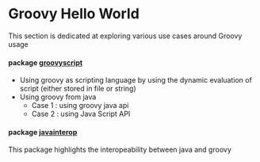 # Groovy Hello World

This section is dedicated at exploring various use cases around Groovy usage

#### package [groovyscript](https://github.com/bigleuxenchef/Working/tree/master/GroovyHelloWorld/src/groovyscript)

- Using groovy as scripting language by using the dynamic evaluation of script (either stored in file or string)
- Using groovy from java 
  * Case 1 : using groovy java api
  * Case 2 : using Java Script API
  
#### package [javainterop](https://github.com/bigleuxenchef/Working/tree/master/GroovyHelloWorld/src/javainterop)
  
This package highlights the interopeability between java and groovy

